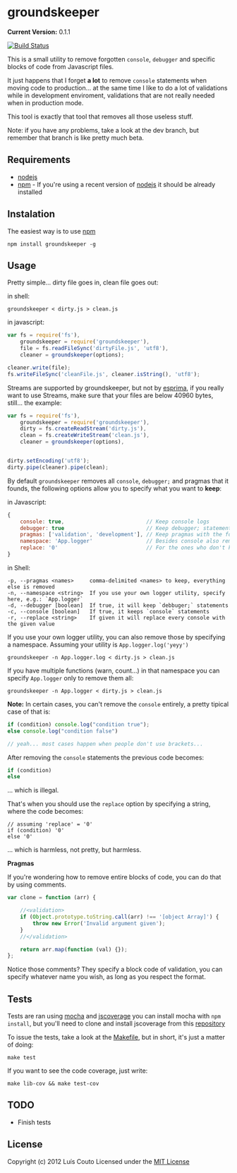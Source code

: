 groundskeeper
=============

__Current Version:__ 0.1.1

[![Build Status](https://secure.travis-ci.org/Couto/groundskeeper.png?branch=master)](https://travis-ci.org/Couto/groundskeeper)

This is a small utility to remove forgotten `console`, `debugger` and specific blocks of code from Javascript files.

It just happens that I forget __a lot__ to remove `console` statements when moving code to production... at the same time I like to do a lot of validations while in development enviroment, validations that are not really needed when in production mode.

This tool is exactly that tool that removes all those useless stuff.

Note: if you have any problems, take a look at the dev branch, but remember that branch is like pretty much beta.

Requirements
------------
 - [nodejs](https://github.com/joyent/node)
 - [npm](https://github.com/isaacs/npm) - If you're using a recent version of [nodejs](https://github.com/joyent/node/tree/v0.6.18) it should be already installed

Instalation
-----------

The easiest way is to use [npm](https://github.com/isaacs/npm)

```shell
npm install groundskeeper -g
```

Usage
-----

Pretty simple... dirty file goes in, clean file goes out:

in shell:
```shell
groundskeeper < dirty.js > clean.js
```

in javascript:
```javascript
var fs = require('fs'),
    groundskeeper = require('groundskeeper'),
    file = fs.readFileSync('dirtyFile.js', 'utf8'),
    cleaner = groundskeeper(options);

cleaner.write(file);
fs.writeFileSync('cleanFile.js', cleaner.isString(), 'utf8');
```

Streams are supported by groundskeeper, but not by [esprima](http://code.google.com/p/esprima/issues/detail?id=92&q=Enhancement), if you really want to use Streams, make sure that your files are below 40960 bytes, still... the example:

```javascript
var fs = require('fs'),
    groundskeeper = require('groundskeeper'),
    dirty = fs.createReadStream('dirty.js'),
    clean = fs.createWriteStream('clean.js'),
    cleaner = groundskeeper(options),


dirty.setEncoding('utf8');
dirty.pipe(cleaner).pipe(clean);
```


By default `groundskeeper` removes all `console`, `debugger;` and pragmas that it founds, the following options allow you to specify what you want to __keep__:

in Javascript:

```javascript
{
    console: true,                          // Keep console logs
    debugger: true                          // Keep debugger; statements
    pragmas: ['validation', 'development'], // Keep pragmas with the following identifiers
    namespace: 'App.logger'                 // Besides console also remove functions in the given namespace,
    replace: '0'                            // For the ones who don't know how to write Javascript...
}
```

in Shell:

```shell
-p, --pragmas <names>     comma-delimited <names> to keep, everything else is removed
-n, --namespace <string>  If you use your own logger utility, specify here, e.g.: `App.logger`
-d, --debugger [boolean]  If true, it will keep `debbuger;` statements
-c, --console [boolean]   If true, it keeps `console` statements
-r, --replace <string>    If given it will replace every console with the given value
```

If you use your own logger utility, you can also remove those by specifying a namespace.
Assuming your utility is `App.logger.log('yeyy')`

```shell
groundskeeper -n App.logger.log < dirty.js > clean.js
```

If you have multiple functions (warn, count...) in that namespace you can specify `App.logger` only to remove them all:

```shell
groundskeeper -n App.logger < dirty.js > clean.js
```

__Note:__
In certain cases, you can't remove the `console` entirely, a pretty tipical case of that is:

```javascript
if (condition) console.log("condition true");
else console.log("condition false")

// yeah... most cases happen when people don't use brackets...
```

After removing the `console` statements the previous code becomes:

```javascript
if (condition)
else
```
... which is illegal.

That's when you should use the `replace` option by specifying a string, where the code becomes:

```
// assuming 'replace' = '0'
if (condition) '0'
else '0'
```
... which is harmless, not pretty, but harmless.


__Pragmas__

If you're wondering how to remove entire blocks of code, you can do that by using comments.

```javascript
var clone = function (arr) {

    //<validation>
    if (Object.prototype.toString.call(arr) !== '[object Array]') {
        throw new Error('Invalid argument given');
    }
    //</validation>

    return arr.map(function (val) {});
};
```

Notice those comments? They specify a block code of validation, you can specify whatever name you wish, as long as you respect the format.

Tests
-----
Tests are ran using [mocha](http://visionmedia.github.com/mocha/) and [jscoverage](https://github.com/visionmedia/node-jscoverage) you can install mocha with `npm install`, but you'll need to clone and install jscoverage from this [repository](https://github.com/visionmedia/node-jscoverage)

To issue the tests, take a look at the [Makefile](https://github.com/Couto/groundskeeper/blob/master/Makefile), but in short, it's just a matter of doing:

```shell
make test
```

If you want to see the code coverage, just write:
```shell
make lib-cov && make test-cov
```

TODO
----
 * Finish tests

License
-------
Copyright (c) 2012 Luís Couto Licensed under the [MIT License](http://couto.mit-license.org)
